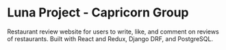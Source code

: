 # Luna Project - Capricorn Group

Restaurant review website for users to write, like, and comment on reviews of restaurants. Built with React and Redux, Django DRF, and PostgreSQL.

